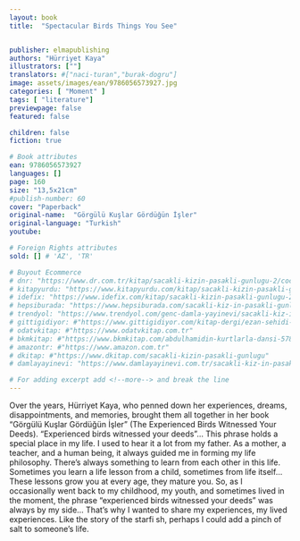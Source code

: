 ```yaml
---
layout: book
title:  "Spectacular Birds Things You See"


publisher: elmapublishing
authors: "Hürriyet Kaya"
illustrators: [""]
translators: #["naci-turan","burak-dogru"]
image: assets/images/ean/9786056573927.jpg
categories: [ "Moment" ]
tags: [ "literature"]
previewpage: false
featured: false

children: false
fiction: true

# Book attributes
ean: 9786056573927
languages: []
page: 160
size: "13,5x21cm"
#publish-number: 60
cover: "Paperback"
original-name:  "Görgülü Kuşlar Gördüğün İşler"
original-language: "Turkish"
youtube:

# Foreign Rights attributes
sold: [] # 'AZ', 'TR'

# Buyout Ecommerce
# dnr: "https://www.dr.com.tr/kitap/sacakli-kizin-pasakli-gunlugu-2/cocuk-ve-genclik/genclik-10-yas/roman-oyku/urunno=0001893059001"
# kitapyurdu: "https://www.kitapyurdu.com/kitap/sacakli-kizin-pasakli-gunlugu-2-/560122.html&filter_name=Sa%C3%A7akl%C4%B1+K%C4%B1z%27%C4%B1n+Pasakl%C4%B1+G%C3%BCnl%C3%BC%C4%9F%C3%BC+2"
# idefix: "https://www.idefix.com/kitap/sacakli-kizin-pasakli-gunlugu-2/cocuk-ve-genclik/genclik-10-yas/roman-oyku/urunno=0001893059001"
# hepsiburada: "https://www.hepsiburada.com/sacakli-kiz-in-pasakli-gunlugu-2-damla-yayinevi-p-HBV000012ER86"
# trendyol: "https://www.trendyol.com/genc-damla-yayinevi/sacakli-kiz-in-pasakli-gunlugu-2-p-54825777"
# gittigidiyor: #"https://www.gittigidiyor.com/kitap-dergi/ezan-sehidi-adnan-menderes_pdp_732728793"
# odatvkitap: #"https://www.odatvkitap.com.tr"
# bkmkitap: #"https://www.bkmkitap.com/abdulhamidin-kurtlarla-dansi-578226"
# amazontr: #"https://www.amazon.com.tr"
# dkitap: #"https://www.dkitap.com/sacakli-kizin-pasakli-gunlugu"
# damlayayinevi: "https://www.damlayayinevi.com.tr/sacakli-kiz-in-pasakli-gunlugu-2-bu-iste-bi-terslik-var"

# For adding excerpt add <!--more--> and break the line
---
```

Over the years, Hürriyet Kaya, who penned down
her experiences, dreams, disappointments, and
memories, brought them all together in her book
“Görgülü Kuşlar Gördüğün İşler” (The Experienced
Birds Witnessed Your Deeds).
“Experienced birds witnessed your deeds”... This
phrase holds a special place in my life. I used to
hear it a lot from my father. As a mother, a teacher,
and a human being, it always guided me in forming
my life philosophy.
There’s always something to learn from each
other in this life. Sometimes you learn a life lesson
from a child, sometimes from life itself... These
lessons grow you at every age, they mature you.
So, as I occasionally went back to my childhood,
my youth, and sometimes lived in the moment, the
phrase “experienced birds witnessed your deeds”
was always by my side... That’s why I wanted to
share my experiences, my lived experiences. Like
the story of the starfi sh, perhaps I could add a
pinch of salt to someone’s life.
<!--more--> 

